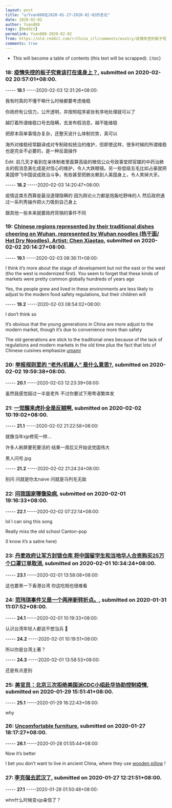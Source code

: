 ```yaml
---
layout: post
title: "u/Yvan888在2020-01-27~2020-02-02的言论"
date: 2020-02-02
author: Yvan888
tags: [Reddit]
permalink: Yvan888-2020-02-02
from: https://old.reddit.com/r/China_irl/comments/exo1ry/疫情失控的板子究竟该打在谁身上/
comments: true
---
```


* This will become a table of contents (this text will be scrapped).
{:toc}

### 18: [疫情失控的板子究竟该打在谁身上？](https://old.reddit.com/r/China_irl/comments/exo1ry/疫情失控的板子究竟该打在谁身上/), submitted on 2020-02-02 20:57:01+08:00.

----- __18.1__ -----2020-02-03 12:31:26+08:00:

我有时真的不懂干嘛什么时候都要考虑维稳

你政府有公信力，公开透明，并按照程序紧张有序地处理就可以了

越打着所谓维稳口号去隐瞒，去发布假消息，越不能维稳

把原本简单事情办复杂，还整天说什么体制优势，真可以

海外对维稳经常翻译成对专制政权统治的维护，但即使这样，很多时候的所谓维稳也是完全不必要的，是一种反面操作

Edit: 前几天才看到在亲体制者里面算高级的微信公众号政事堂把官媒的中药治肺炎的假消息美化成是对信心的维护，令人大跌眼镜。另一些低级五毛比如占豪就把美国停飞中国说成政治斗争，有些甚至把肺炎赖到人美国身上，令人笑掉大牙。

----- __18.2__ -----2020-02-03 14:20:47+08:00:

疫情这类东西算是最没道理隐瞒的 因为舆论火力都是炮轰吃野味的人 然后政府通过一系列秀操作把火力吸到自己身上

跟其他一些本来就要政府背锅的事件不同

### 19: [Chinese regions represented by their traditional dishes cheering on Wuhan, represented by Wuhan noodles (热干面/ Hot Dry Noodles). Artist: Chen Xiaotao](https://old.reddit.com/r/China/comments/exnm0d/chinese_regions_represented_by_their_traditional/), submitted on 2020-02-02 20:14:27+08:00.

----- __19.1__ -----2020-02-03 08:36:11+08:00:

I think it’s more about the stage of development but not the east or the west (tho the west is modernized first). You seem to forget that these kinds of markets were pretty common globally hundreds of years ago

Yes, the people grew and lived in these environments are less likely to adjust to the modern food safety regulations, but their children will

----- __19.2__ -----2020-02-03 08:54:02+08:00:

I don’t think so

It’s obvious that the young generations in China are more adjust to the modern market, though it’s due to convenience more than safety 

The old generations are stick to the traditional ones because of the lack of regulations and modern markets in the old time plus the fact that lots of Chinese cuisines emphasize [umami](https://en.wikipedia.org/wiki/Umami?wprov=sfti1)

### 20: [举报规则里的 “老外/机器人” 是什么意思?](https://old.reddit.com/r/China_irl/comments/exngjl/举报规则里的_老外机器人_是什么意思/), submitted on 2020-02-02 19:59:38+08:00.

----- __20.1__ -----2020-02-03 12:23:39+08:00:

虽然我感觉超过一半是老外 不过你要试下用粤语繁体发

### 21: [一觉醒来虎扑全是反贼啊](https://old.reddit.com/r/China_irl/comments/exh64o/一觉醒来虎扑全是反贼啊/), submitted on 2020-02-02 10:19:02+08:00.

----- __21.1__ -----2020-02-02 21:22:58+08:00:

就像当年xjp修宪一样...

许多人刷屏要死要活的 结果一周后又开始说党国伟大

黑人问号.jpg

----- __21.2__ -----2020-02-02 21:24:24+08:00:

别问 问就是你太naive 问就是马列毛无敌

### 22: [问我国家哪像染病](https://old.reddit.com/r/China/comments/ex4q94/问我国家哪像染病/), submitted on 2020-02-01 19:16:33+08:00.

----- __22.1__ -----2020-02-02 07:22:14+08:00:

lol I can sing this song

Really miss the old school Canton-pop

(I know it’s a satire here)

### 23: [丹麦政府让军方封锁仓库 将中国留学生和当地华人合资购买25万个口罩订单取消](https://old.reddit.com/r/China_irl/comments/ewzg3e/丹麦政府让军方封锁仓库_将中国留学生和当地华人合资购买25万个口罩订单取消/), submitted on 2020-02-01 10:34:24+08:00.

----- __23.1__ -----2020-02-01 13:58:08+08:00:

这也要黑一下香港台湾 你这吃相也很难看

### 24: [范玮琪事件又是一个两岸新转折点。](https://old.reddit.com/r/China_irl/comments/ewhroa/范玮琪事件又是一个两岸新转折点/), submitted on 2020-01-31 11:07:52+08:00.

----- __24.1__ -----2020-02-01 10:19:33+08:00:

认识台湾年轻人都说不想当兵 🧐

----- __24.2__ -----2020-02-01 10:19:51+08:00:

所以你是台湾土著？

----- __24.3__ -----2020-02-01 13:58:53+08:00:

还是有点差别

### 25: [美官员：北京三次拒绝美国派CDC小组赴华协助控制疫情](https://old.reddit.com/r/saraba1st/comments/evjvnq/美官员北京三次拒绝美国派cdc小组赴华协助控制疫情/), submitted on 2020-01-29 15:51:41+08:00.

----- __25.1__ -----2020-01-29 18:22:43+08:00:

why

### 26: [Uncomfortable furniture](https://old.reddit.com/r/China/comments/eum3tr/uncomfortable_furniture/), submitted on 2020-01-27 18:17:27+08:00.

----- __26.1__ -----2020-01-28 01:55:44+08:00:

Now it’s better

I bet you don’t want to live in ancient China, where they use [wooden pillow](https://images.app.goo.gl/TcxCBptkvUBKyRoz6) !

### 27: [李克强去武汉了](https://old.reddit.com/r/China_irl/comments/euipuq/李克强去武汉了/), submitted on 2020-01-27 12:21:51+08:00.

----- __27.1__ -----2020-01-28 01:50:48+08:00:

whn什么时候变xjp亲信了？


